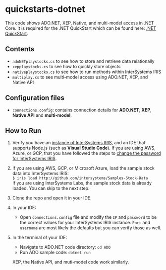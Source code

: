 # quickstarts-dotnet

This code shows ADO.NET, XEP, Native, and multi-model access in .NET Core. 
It is required for the .NET QuickStart which can be found here: 
[.NET QuickStart](https://learning.intersystems.com/course/view.php?name=.NET%20QS). 

## Contents

* `adoNETplaystocks.cs` to see how to store and retrieve data relationally
* `xepplaystocks.cs` to see how to quickly store objects
* `nativeplaystocks.cs` to see how to run methods within InterSystems IRIS
* `multiplay.cs` to see multi-model access using ADO.NET, XEP, and Native API

## Configuration files

* `connections.config`: contains connection details for **ADO.NET**, **XEP**, **Native API** and **multi-model**.

## How to Run

1.  Verify you have an [<span class="urlformat">instance of InterSystems IRIS</span>](https://learning.intersystems.com/course/view.php?name=Get%20InterSystems%20IRIS), and an IDE that supports Node.js (such as **Visual Studio Code**). If you are using AWS, Azure, or GCP, that you have followed the steps to [change the password for InterSystems IRIS](https://docs.intersystems.com/irislatest/csp/docbook/DocBook.UI.Page.cls?KEY=ACLOUD#ACLOUD_interact).

2.  If you are using AWS, GCP, or Microsoft Azure, load the sample stock data into InterSystems IRIS:  
    `$ iris load http://github.com/intersystems/Samples-Stock-Data`  
    If you are using InterSystems Labs, the sample stock data is already loaded. You can skip to the next step.

3. Clone the repo and open it in your IDE.

4. In your IDE:

    * Open `connections.config` file and modify the `IP` and `password` to be the correct values for your InterSystems IRIS instance. 
`Port` and `username` are most likely the defaults but you can verify those as well.

5. In the terminal of your IDE:

    * Navigate to ADO.NET code directory: `cd ADO`
    * Run ADO sample code: `dotnet run`
    
    XEP, the Native API, and muti-model code work similarly.  

